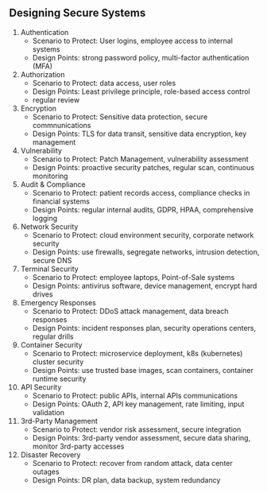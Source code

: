 ## Designing Secure Systems

1. Authentication
    - Scenario to Protect: User logins, employee access to internal systems
    - Design Points: strong password policy, multi-factor authentication (MFA)
2. Authorization
    - Scenario to Protect: data access, user roles
    - Design Points: Least privilege principle, role-based access control
    - regular review
3. Encryption
    - Scenario to Protect: Sensitive data protection, secure commnunications
    - Design Points: TLS for data transit, sensitive data encryption, key management
4. Vulnerability
    - Scenario to Protect: Patch Management, vulnerability assessment
    - Design Points: proactive security patches, regular scan, continuous monitoring
5. Audit & Compliance
    - Scenario to Protect: patient records access, compliance checks in financial systems
    - Design Points: regular internal audits, GDPR, HPAA, comprehensive logging
6. Network Security
    - Scenario to Protect: cloud environment security, corporate network security
    - Design Points: use firewalls, segregate networks, intrusion detection, secure DNS
7. Terminal Security
    - Scenario to Protect: employee laptops, Point-of-Sale systems
    - Design Points: antivirus software, device management, encrypt hard drives
8. Emergency Responses
    - Scenario to Protect: DDoS attack management, data breach responses
    - Design Points: incident responses plan, security operations centers, regular drills
9. Container Security
    - Scenario to Protect: microservice deployment, k8s (kubernetes) cluster security
    - Design Points: use trusted base images, scan containers, container runtime security
10. API Security
    - Scenario to Protect: public APIs, internal APIs communications
    - Design Points: OAuth 2, API key management, rate limiting, input validation
11. 3rd-Party Management
    - Scenario to Protect: vendor risk assessment, secure integration
    - Design Points: 3rd-party vendor assessment, secure data sharing, monitor 3rd-party accesses
12. Disaster Recovery
    - Scenario to Protect: recover from random attack, data center outages
    - Design Points: DR plan, data backup, system redundancy
